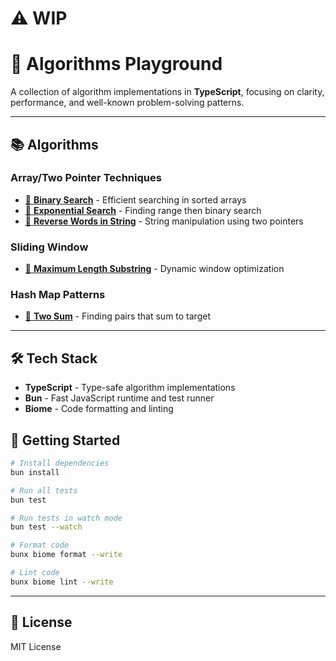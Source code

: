 # ⚠️ WIP

# 🧠 Algorithms Playground

A collection of algorithm implementations in **TypeScript**, focusing on clarity, performance, and well-known problem-solving patterns.

---

## 📚 Algorithms

### Array/Two Pointer Techniques
* [🔗 **Binary Search**](src/array/two-pointer/binary-search.ts) - Efficient searching in sorted arrays
* [🔗 **Exponential Search**](src/array/two-pointer/exponential-search.ts) - Finding range then binary search
* [🔗 **Reverse Words in String**](src/array/two-pointer/reverse-words-in-a-string.ts) - String manipulation using two pointers

### Sliding Window
* [🔗 **Maximum Length Substring**](src/array/two-pointer/sliding-window/maximum-length-substring-with-two-occurrences.ts) - Dynamic window optimization

### Hash Map Patterns  
* [🔗 **Two Sum**](src/array/two-pointer/hashmap/two-sum.ts) - Finding pairs that sum to target
---

## 🛠 Tech Stack

* **TypeScript** - Type-safe algorithm implementations
* **Bun** - Fast JavaScript runtime and test runner
* **Biome** - Code formatting and linting

## 🚀 Getting Started

```bash
# Install dependencies
bun install

# Run all tests
bun test

# Run tests in watch mode
bun test --watch

# Format code
bunx biome format --write

# Lint code
bunx biome lint --write
```

---

## 📄 License

MIT License
